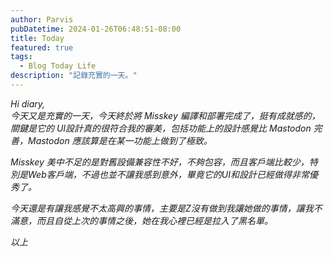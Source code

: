 ```yaml
---
author: Parvis
pubDatetime: 2024-01-26T06:48:51-08:00
title: Today
featured: true
tags:
  - Blog Today Life
description: "記錄充實的一天。"
---
```


_Hi diary,_    
_今天又是充實的一天，今天終於將 Misskey 編譯和部署完成了，挺有成就感的，關鍵是它的 UI設計真的很符合我的審美，包括功能上的設計感覺比 Mastodon 完善，Mastodon 應該算是在某一功能上做到了極致。_     

_Misskey 美中不足的是對舊設備兼容性不好，不夠包容，而且客戶端比較少，特別是Web客戶端，不過也並不讓我感到意外，畢竟它的UI和設計已經做得非常優秀了。_      

_今天還是有讓我感覺不太高興的事情，主要是Z沒有做到我讓她做的事情，讓我不滿意，而且自從上次的事情之後，她在我心裡已經是拉入了黑名單。_     

_以上_      